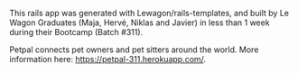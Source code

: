 This rails app was generated with Lewagon/rails-templates, and built by Le Wagon Graduates (Maja, Hervé, Niklas and Javier) in less than 1 week during their Bootcamp (Batch #311).

Petpal connects pet owners and pet sitters around the world.
More information here: https://petpal-311.herokuapp.com/.
